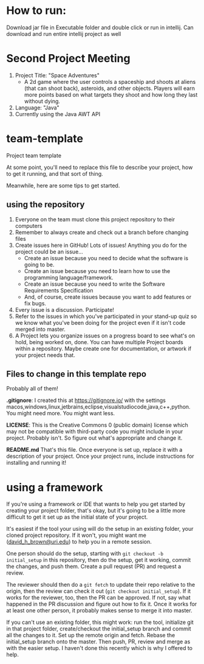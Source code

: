 # How to run:
Download jar file in Executable folder and double click or run in intellij.  Can download and run entire intellij project as well


# Second Project Meeting
1. Project Title: "Space Adventures"
    * A 2d game where the user controls a spaceship and shoots at aliens (that can shoot back), asteroids, and other objects. Players will earn more points based on what targets they shoot and how long they last without dying. 
2. Language: "Java"
3. Currently using the Java AWT API

# team-template
Project team template

At some point, you'll need to replace this file to describe your project, how to get it running, and that sort of thing.

Meanwhile, here are some tips to get started.

## using the repository

1. Everyone on the team must clone this project repository to their computers
3. Remember to always create and check out a branch before changing files
2. Create issues here in GitHub! Lots of issues! Anything you do for the project could be an issue...
    * Create an issue because you need to decide what the software is going to be.
    * Create an issue because you need to learn how to use the programming language/framework.
    * Create an issue because you need to write the Software Requirements Specification
    * And, of course, create issues because you want to add features or fix bugs.
3. Every issue is a discussion. Participate!
4. Refer to the issues in which you've participated in your stand-up quiz so we know what you've been doing for the project even if it isn't code merged into master.
5. A Project lets you organize issues on a progress board to see what's on hold, being worked on, done. You can have multiple Project boards within a repository. Maybe create one for documentation, or artwork if your project needs that.

## Files to change in this template repo
Probably all of them!

**.gitignore**: I created this at https://gitignore.io/ with the settings macos,windows,linux,jetbrains,eclipse,visualstudiocode,java,c++,python. You might need more. You might want less.

**LICENSE**: This is the Creative Commons 0 (public domain) license which may not be compatible with third-party code you might include in your project. Probably isn't. So figure out what's appropriate and change it.

**README.md** That's this file. Once everyone is set up, replace it with a description of your project. Once your project runs, include instructions for installing and running it!

# using a framework
If you're using a framework or IDE that wants to help you get started by creating your project folder, that's okay, but it's going to be a little more difficult to get it set up as the initial state of your project.

It's easiest if the tool your using will do the setup in an existing folder, your cloned project repository. If it won't, you might want me (david_h_brown@uri.edu) to help you in a remote session.

One person should do the setup, starting with ``git checkout -b initial_setup`` in this repository, then do the setup, get it working, commit the changes, and push them. Create a pull request (PR) and request a review.

The reviewer should then do a ``git fetch`` to update their repo relative to the origin, then the review can  check it out (``git checkout initial_setup``). If it works for the reviewer, too, then the PR can be approved. If not, say what happened in the PR discussion and figure out how to fix it. Once it works for at least one other person, it probably makes sense to merge it into master.

If you can't use an existing folder, this might work: run the tool, initialize git in that project folder, create/checkout the initial_setup branch and commit all the changes to it. Set up the remote origin and fetch. Rebase the initial_setup branch onto the master. Then push, PR, review and merge as with the easier setup. I haven't done this recently which is why I offered to help.
